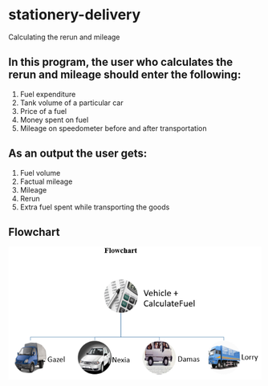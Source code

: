 # stationery-delivery
Calculating the rerun and mileage 


## In this program, the user who calculates the rerun and mileage should enter the following:
1.	Fuel expenditure
2.	Tank volume of a particular car
3.	Price of a fuel
4.	Money spent on fuel
5.	Mileage on speedometer before and after transportation
## As an output the user gets:
1.	Fuel volume
2.	Factual mileage
3.	Mileage
4.	Rerun
5.	Extra fuel spent while transporting the goods
## Flowchart
 ![](flowchart.PNG)

